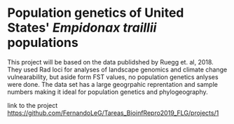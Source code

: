 # Population genetics of United States' *Empidonax traillii* populations

This project will be based on the data publidshed by Ruegg et. al, 2018.
They used Rad loci for analyses of landscape genomics and climate change vulnearability, but aside form FST values, no population genetics anlyses were done.
The data set has a large geogrpahic reprentation and sample numbers making it ideal for population genetics and phylogeography. 

 link to the project https://github.com/FernandoLeG/Tareas_BioinfRepro2019_FLG/projects/1
